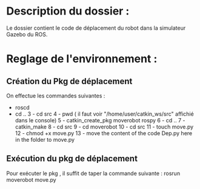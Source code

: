 # Description du dossier :
Le dossier contient le code de déplacement du robot dans la simulateur Gazebo du ROS.

# Reglage de l'environnement : 
## Création du Pkg de déplacement 
On effectue les commandes suivantes : 
*  roscd
*  cd .. 
3 - cd src
4 - pwd      ( il faut voir "/home/user/catkin_ws/src" affichié dans le console)
5 - catkin_create_pkg moverobot rospy
6 - cd ..
7 - catkin_make
8 - cd src
9 - cd moverobot
10 - cd src
11 - touch move.py
12 - chmod +x move.py
13 - move the content of the code Dep.py here in the folder to move.py
## Exécution du pkg  de déplacement
Pour exécuter le pkg , il suffit de taper la commande suivante : 
rosrun moverobot move.py
